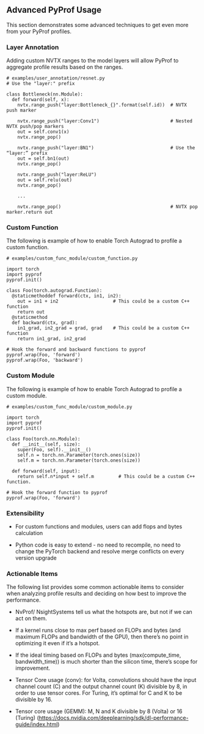 <!--
# Copyright (c) 2020, NVIDIA CORPORATION. All rights reserved.
#
# Licensed under the Apache License, Version 2.0 (the "License");
# you may not use this file except in compliance with the License.
# You may obtain a copy of the License at
#
#     http://www.apache.org/licenses/LICENSE-2.0
# 
# Unless required by applicable law or agreed to in writing, software
# distributed under the License is distributed on an "AS IS" BASIS,
# WITHOUT WARRANTIES OR CONDITIONS OF ANY KIND, either express or implied.
# See the License for the specific language governing permissions and
# limitations under the License.
-->

## Advanced PyProf Usage

This section demonstrates some advanced techniques to get even more from your
PyProf profiles.

### Layer Annotation

Adding custom NVTX ranges to the model layers will allow PyProf to aggregate
profile results based on the ranges.

```python3
# examples/user_annotation/resnet.py
# Use the "layer:" prefix

class Bottleneck(nn.Module):
  def forward(self, x):
    nvtx.range_push("layer:Bottleneck_{}".format(self.id))  # NVTX push marker
    
    nvtx.range_push("layer:Conv1")                          # Nested NVTX push/pop markers
    out = self.conv1(x)
    nvtx.range_pop()
    
    nvtx.range_push("layer:BN1")                            # Use the “layer:” prefix
    out = self.bn1(out)
    nvtx.range_pop()
    
    nvtx.range_push("layer:ReLU")
    out = self.relu(out)
    nvtx.range_pop()
    
    ...
    
    nvtx.range_pop()                                        # NVTX pop marker.return out
```

### Custom Function

The following is example of how to enable Torch Autograd to profile a custom
function.

```python3
# examples/custom_func_module/custom_function.py

import torch
import pyprof
pyprof.init()

class Foo(torch.autograd.Function):
  @staticmethoddef forward(ctx, in1, in2):
    out = in1 + in2                    # This could be a custom C++ function
    return out
  @staticmethod
  def backward(ctx, grad):
    in1_grad, in2_grad = grad, grad    # This could be a custom C++ function
    return in1_grad, in2_grad

# Hook the forward and backward functions to pyprof
pyprof.wrap(Foo, 'forward')
pyprof.wrap(Foo, 'backward')
```

### Custom Module

The following is example of how to enable Torch Autograd to profile a custom
module.

```python3
# examples/custom_func_module/custom_module.py

import torch
import pyprof
pyprof.init()

class Foo(torch.nn.Module):
  def __init__(self, size):
    super(Foo, self).__init__()
    self.n = torch.nn.Parameter(torch.ones(size))
    self.m = torch.nn.Parameter(torch.ones(size))
    
  def forward(self, input):
    return self.n*input + self.m         # This could be a custom C++ function.

# Hook the forward function to pyprof
pyprof.wrap(Foo, 'forward')
```

### Extensibility

* For custom functions and modules, users can add flops and bytes calculation

* Python code is easy to extend - no need to recompile, no need to change the 
  PyTorch backend and resolve merge conflicts on every version upgrade

### Actionable Items

The following list provides some common actionable items to consider when 
analyzing profile results and deciding on how best to improve the performance. 

* NvProf/ NsightSystems tell us what the hotspots are, but not if we can act on 
  them.

* If a kernel runs close to max perf based on FLOPs and bytes (and maximum FLOPs
  and bandwidth of the GPU), then there’s no point in optimizing it even if it’s
  a hotspot.
  
* If the ideal timing based on FLOPs and bytes (max(compute_time, 
  bandwidth_time)) is much shorter than the silicon time, there’s scope for 
  improvement.
  
* Tensor Core usage (conv): for Volta, convolutions should have the input 
  channel count (C) and the output channel count (K) divisible by 8, in order to
  use tensor cores. For Turing, it’s optimal for C and K to be divisible by 16. 
  
* Tensor core usage (GEMM): M, N and K divisible by 8 (Volta) or 16 (Turing) (https://docs.nvidia.com/deeplearning/sdk/dl-performance-guide/index.html)  
